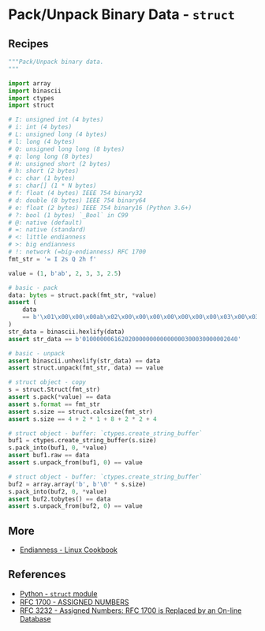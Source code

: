 # Pack/Unpack Binary Data - `struct`

## Recipes

```python
"""Pack/Unpack binary data.
"""

import array
import binascii
import ctypes
import struct

# I: unsigned int (4 bytes)
# i: int (4 bytes)
# L: unsigned long (4 bytes)
# l: long (4 bytes)
# Q: unsigned long long (8 bytes)
# q: long long (8 bytes)
# H: unsigned short (2 bytes)
# h: short (2 bytes)
# c: char (1 bytes)
# s: char[] (1 * N bytes)
# f: float (4 bytes) IEEE 754 binary32
# d: double (8 bytes) IEEE 754 binary64
# e: float (2 bytes) IEEE 754 binary16 (Python 3.6+)
# ?: bool (1 bytes) `_Bool` in C99
# @: native (default)
# =: native (standard)
# <: little endianness
# >: big endianness
# !: network (=big-endianness) RFC 1700
fmt_str = '= I 2s Q 2h f'

value = (1, b'ab', 2, 3, 3, 2.5)

# basic - pack
data: bytes = struct.pack(fmt_str, *value)
assert (
    data
    == b'\x01\x00\x00\x00ab\x02\x00\x00\x00\x00\x00\x00\x00\x03\x00\x03\x00\x00\x00 @'
)
str_data = binascii.hexlify(data)
assert str_data == b'01000000616202000000000000000300030000002040'

# basic - unpack
assert binascii.unhexlify(str_data) == data
assert struct.unpack(fmt_str, data) == value

# struct object - copy
s = struct.Struct(fmt_str)
assert s.pack(*value) == data
assert s.format == fmt_str
assert s.size == struct.calcsize(fmt_str)
assert s.size == 4 + 2 * 1 + 8 + 2 * 2 + 4

# struct object - buffer: `ctypes.create_string_buffer`
buf1 = ctypes.create_string_buffer(s.size)
s.pack_into(buf1, 0, *value)
assert buf1.raw == data
assert s.unpack_from(buf1, 0) == value

# struct object - buffer: `ctypes.create_string_buffer`
buf2 = array.array('b', b'\0' * s.size)
s.pack_into(buf2, 0, *value)
assert buf2.tobytes() == data
assert s.unpack_from(buf2, 0) == value
```

## More

- [Endianness - Linux Cookbook](https://lucas-six.github.io/linux-cookbook/cookbook/general_concepts/endianness)

## References

- [Python - `struct` module](https://docs.python.org/3/library/struct.html)
- [RFC 1700 - ASSIGNED NUMBERS](https://datatracker.ietf.org/doc/html/rfc1700)
- [RFC 3232 - Assigned Numbers: RFC 1700 is Replaced by an On-line Database](https://datatracker.ietf.org/doc/html/rfc3232)
